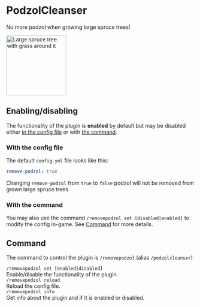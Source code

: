 # PodzolCleanser

No more podzol when growing large spruce trees!  

<img alt="Large spruce tree with grass around it" src="https://github.com/OliTheHoodieBoi/PodzolCleanser/raw/main/podzolcleanser.png" height="160" />

## Enabling/disabling

The functionality of the plugin is **enabled** by default but may be disabled either [in the config file](#with-the-config-file) or with [the command](#command).

### With the config file

The default `config.yml` file looks like this:

```yml
remove-podzol: true

```

Changing `remove-podzol` from `true` to `false` podzol will not be removed from grown large spruce trees.

### With the command

You may also use the command `/removepodzol set [disabled|enabled]` to modify the config in-game.
See [Command](#command) for more details.

## Command

The command to control the plugin is `/removepodzol` (alias `/podzolcleanser`)

`/removepodzol set [enabled|disabled]`  
Enable/disable the functionality of the plugin.  
`/removepodzol reload`  
Reload the config file.  
`/removepodzol info`  
Get info about the plugin and if it is enabled or disabled.  
